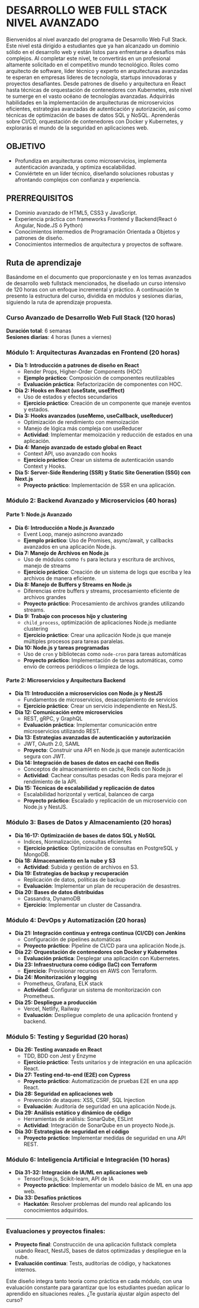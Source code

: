 # **DESARROLLO WEB FULL STACK NIVEL AVANZADO**

Bienvenidos al nivel avanzado del programa de Desarrollo Web Full Stack. Este nivel está dirigido a estudiantes que ya han alcanzado un dominio sólido en el desarrollo web y están listos para enfrentarse a desafíos más complejos.
Al completar este nivel, te convertirás en un profesional altamente solicitado en el competitivo mundo tecnológico. Roles como arquitecto
de software, líder técnico y experto en arquitecturas avanzadas te esperan en empresas líderes de tecnología, startups innovadoras y proyectos desafiantes.
Desde patrones de diseño y arquitectura en React hasta técnicas de orquestación de contenedores con Kubernetes, este nivel te sumerge en el vasto océano de tecnologías avanzadas.
Adquirirás habilidades en la implementación de arquitecturas de microservicios eficientes, estrategias avanzadas de autenticación y autorización, así como técnicas de optimización de bases de datos SQL y NoSQL.
Aprenderás sobre CI/CD, orquestación de contenedores con Docker y Kubernetes, y explorarás el mundo de la seguridad en aplicaciones web.

## OBJETIVO
* Profundiza en arquitecturas como microservicios, implementa autenticación avanzada, y optimiza  escalabilidad.
* Conviértete en un líder técnico, diseñando soluciones robustas y afrontando complejos con confianza y experiencia.

## PRERREQUISITOS
* Dominio avanzado de HTML5, CSS3 y JavaScript.
* Experiencia práctica con frameworks Frontend y Backend(React ó Angular, Node.JS ó Python)
* Conocimientos intermedios de Programación Orientada a Objetos y patrones de diseño.
* Conocimientos intermedios de arquitectura y proyectos de software.

## **Ruta de aprendizaje**
Basándome en el documento que proporcionaste y en los temas avanzados de desarrollo web fullstack mencionados, he diseñado un curso intensivo de 120 horas con un enfoque incremental y práctico. A continuación te presento la estructura del curso, dividida en módulos y sesiones diarias, siguiendo la ruta de aprendizaje propuesta.

### **Curso Avanzado de Desarrollo Web Full Stack (120 horas)**

**Duración total**: 6 semanas  
**Sesiones diarias**: 4 horas (lunes a viernes)


### **Módulo 1: Arquitecturas Avanzadas en Frontend (20 horas)**
- **Día 1: Introducción a patrones de diseño en React**
  - Render Props, Higher-Order Components (HOC)
  - **Ejemplo práctico**: Composición de componentes reutilizables
  - **Evaluación práctica**: Refactorización de componentes con HOC.
- **Día 2: Hooks en React (useState, useEffect)**
  - Uso de estados y efectos secundarios
  - **Ejercicio práctico**: Creación de un componente que maneje eventos y estados.
- **Día 3: Hooks avanzados (useMemo, useCallback, useReducer)**
  - Optimización de rendimiento con memoización
  - Manejo de lógica más compleja con useReducer
  - **Actividad**: Implementar memoización y reducción de estados en una aplicación.
- **Día 4: Manejo avanzado de estado global en React**
  - Context API, uso avanzado con hooks
  - **Ejercicio práctico**: Crear un sistema de autenticación usando Context y Hooks.
- **Día 5: Server-Side Rendering (SSR) y Static Site Generation (SSG) con Next.js**
  - **Proyecto práctico**: Implementación de SSR en una aplicación.


### **Módulo 2: Backend Avanzado y Microservicios (40 horas)**

#### **Parte 1: Node.js Avanzado**
- **Día 6: Introducción a Node.js Avanzado**
  - Event Loop, manejo asíncrono avanzado
  - **Ejemplo práctico**: Uso de Promises, async/await, y callbacks avanzados en una aplicación Node.js.
- **Día 7: Manejo de Archivos en Node.js**
  - Uso de módulos como `fs` para lectura y escritura de archivos, manejo de streams
  - **Ejercicio práctico**: Creación de un sistema de logs que escriba y lea archivos de manera eficiente.
- **Día 8: Manejo de Buffers y Streams en Node.js**
  - Diferencias entre buffers y streams, procesamiento eficiente de archivos grandes
  - **Proyecto práctico**: Procesamiento de archivos grandes utilizando streams.
- **Día 9: Trabajo con procesos hijo y clustering**
  - `child_process`, optimización de aplicaciones Node.js mediante clustering
  - **Ejercicio práctico**: Crear una aplicación Node.js que maneje múltiples procesos para tareas paralelas.
- **Día 10: Node.js y tareas programadas**
  - Uso de `cron` y bibliotecas como `node-cron` para tareas automáticas
  - **Proyecto práctico**: Implementación de tareas automáticas, como envío de correos periódicos o limpieza de logs.

#### **Parte 2: Microservicios y Arquitectura Backend**
- **Día 11: Introducción a microservicios con Node.js y NestJS**
  - Fundamentos de microservicios, desacoplamiento de servicios
  - **Ejercicio práctico**: Crear un servicio independiente en NestJS.
- **Día 12: Comunicación entre microservicios**
  - REST, gRPC, y GraphQL
  - **Evaluación práctica**: Implementar comunicación entre microservicios utilizando REST.
- **Día 13: Estrategias avanzadas de autenticación y autorización**
  - JWT, OAuth 2.0, SAML
  - **Proyecto**: Construir una API en Node.js que maneje autenticación segura con JWT.
- **Día 14: Integración de bases de datos en caché con Redis**
  - Conceptos de almacenamiento en caché, Redis con Node.js
  - **Actividad**: Cachear consultas pesadas con Redis para mejorar el rendimiento de la API.
- **Día 15: Técnicas de escalabilidad y replicación de datos**
  - Escalabilidad horizontal y vertical, balanceo de carga
  - **Proyecto práctico**: Escalado y replicación de un microservicio con Node.js y NestJS.


### **Módulo 3: Bases de Datos y Almacenamiento (20 horas)**
- **Día 16-17: Optimización de bases de datos SQL y NoSQL**
  - Indices, Normalización, consultas eficientes
  - **Ejercicio práctico**: Optimización de consultas en PostgreSQL y MongoDB.
- **Día 18: Almacenamiento en la nube y S3**
  - **Actividad**: Subida y gestión de archivos en S3.
- **Día 19: Estrategias de backup y recuperación**
  - Replicación de datos, políticas de backup
  - **Evaluación**: Implementar un plan de recuperación de desastres.
- **Día 20: Bases de datos distribuidas**
  - Cassandra, DynamoDB
  - **Ejercicio**: Implementar un cluster de Cassandra.

### **Módulo 4: DevOps y Automatización (20 horas)**
- **Día 21: Integración continua y entrega continua (CI/CD) con Jenkins**
  - Configuración de pipelines automáticas
  - **Proyecto práctico**: Pipeline de CI/CD para una aplicación Node.js.
- **Día 22: Orquestación de contenedores con Docker y Kubernetes**
  - **Evaluación práctica**: Desplegar una aplicación con Kubernetes.
- **Día 23: Infraestructura como código (IaC) con Terraform**
  - **Ejercicio**: Provisionar recursos en AWS con Terraform.
- **Día 24: Monitorización y logging**
  - Prometheus, Grafana, ELK stack
  - **Actividad**: Configurar un sistema de monitorización con Prometheus.
- **Día 25: Despliegue a producción**
  - Vercel, Netlify, Railway
  - **Evaluación**: Despliegue completo de una aplicación frontend y backend.

### **Módulo 5: Testing y Seguridad (20 horas)**
- **Día 26: Testing avanzado en React**
  - TDD, BDD con Jest y Enzyme
  - **Ejercicio práctico**: Tests unitarios y de integración en una aplicación React.
- **Día 27: Testing end-to-end (E2E) con Cypress**
  - **Proyecto práctico**: Automatización de pruebas E2E en una app React.
- **Día 28: Seguridad en aplicaciones web**
  - Prevención de ataques: XSS, CSRF, SQL Injection
  - **Evaluación**: Auditoría de seguridad en una aplicación Node.js.
- **Día 29: Análisis estático y dinámico de código**
  - Herramientas de análisis: SonarQube, ESLint
  - **Actividad**: Integración de SonarQube en un proyecto Node.js.
- **Día 30: Estrategias de seguridad en el código**
  - **Proyecto práctico**: Implementar medidas de seguridad en una API REST.

### **Módulo 6: Inteligencia Artificial e Integración (10 horas)**
- **Día 31-32: Integración de IA/ML en aplicaciones web**
  - TensorFlow.js, Scikit-learn, API de IA
  - **Proyecto práctico**: Implementar un modelo básico de ML en una app web.
- **Día 33: Desafíos prácticos**
  - **Hackatón**: Resolver problemas del mundo real aplicando los conocimientos adquiridos.

---

### **Evaluaciones y proyectos finales:**
- **Proyecto final**: Construcción de una aplicación fullstack completa usando React, NestJS, bases de datos optimizadas y despliegue en la nube.
- **Evaluación continua**: Tests, auditorías de código, y hackatones internos.

Este diseño integra tanto teoría como práctica en cada módulo, con una evaluación constante para garantizar que los estudiantes puedan aplicar lo aprendido en situaciones reales. ¿Te gustaría ajustar algún aspecto del curso?

  
 

